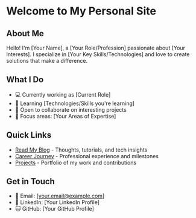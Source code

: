 # Welcome to My Personal Site

## About Me

Hello! I'm [Your Name], a [Your Role/Profession] passionate about [Your Interests]. I specialize in [Your Key Skills/Technologies] and love to create solutions that make a difference.

## What I Do

- 💻 Currently working as [Current Role]
- 🌱 Learning [Technologies/Skills you're learning]
- 👯 Open to collaborate on interesting projects
- 🎯 Focus areas: [Your Areas of Expertise]

## Quick Links

- [Read My Blog](/blog) - Thoughts, tutorials, and tech insights
- [Career Journey](/career) - Professional experience and milestones
- [Projects](/projects) - Portfolio of my work and contributions

## Get in Touch

- 📧 Email: [your.email@example.com]
- 🔗 LinkedIn: [Your LinkedIn Profile]
- 🐱 GitHub: [Your GitHub Profile]
